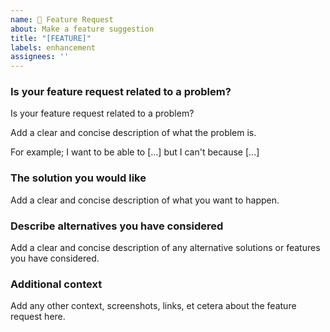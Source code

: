 ```yaml
---
name: 🎁 Feature Request
about: Make a feature suggestion
title: "[FEATURE]"
labels: enhancement
assignees: ''
---
```


### Is your feature request related to a problem?

Is your feature request related to a problem?

Add a clear and concise description of what the problem is.

For example; I want to be able to [...] but I can't because [...]

### The solution you would like

Add a clear and concise description of what you want to happen.

### Describe alternatives you have considered

Add a clear and concise description of any alternative solutions or features you have considered.

### Additional context

Add any other context, screenshots, links, et cetera about the feature request here.
